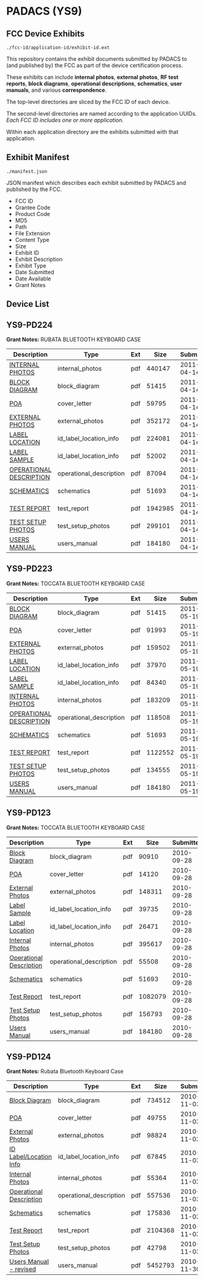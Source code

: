 # PADACS (YS9)
## FCC Device Exhibits

```
./fcc-id/application-id/exhibit-id.ext
```

This repository contains the exhibit documents submitted by PADACS to (and published by) the FCC as part of the device certification process.

These exhibits can include **internal photos**, **external photos**, **RF test reports**, **block diagrams**, **operational descriptions**, **schematics**, **user manuals**, and various **correspondence**.

The top-level directories are sliced by the FCC ID of each device.

The second-level directories are named according to the application UUIDs. *Each FCC ID includes one or more application.*

Within each application directory are the exhibits submitted with that application. 

## Exhibit Manifest

```
./manifest.json
```

JSON manifest which describes each exhibit submitted by PADACS and published by the FCC.

- FCC ID
- Grantee Code
- Product Code
- MD5
- Path
- File Extension
- Content Type
- Size
- Exhibit ID
- Exhibit Description
- Exhibit Type
- Date Submitted
- Date Available
- Grant Notes

## Device List
## YS9-PD224
**Grant Notes:** RUBATA BLUETOOTH KEYBOARD CASE

| Description | Type | Ext | Size | Submitted | Available |
| ----------- | ---- | --- | ---- | --------- | --------- |
| [INTERNAL PHOTOS](YS9-PD224/e9d32758c2df87c104b06dea54c37a21/1448211.pdf) | internal_photos | pdf | 440147 | 2011-04-14 | 2011-04-14 |
| [BLOCK DIAGRAM](YS9-PD224/e9d32758c2df87c104b06dea54c37a21/1448208.pdf) | block_diagram | pdf | 51415 | 2011-04-14 | 2011-04-14 |
| [POA](YS9-PD224/e9d32758c2df87c104b06dea54c37a21/1448216.pdf) | cover_letter | pdf | 59795 | 2011-04-14 | 2011-04-14 |
| [EXTERNAL PHOTOS](YS9-PD224/e9d32758c2df87c104b06dea54c37a21/1448210.pdf) | external_photos | pdf | 352172 | 2011-04-14 | 2011-04-14 |
| [LABEL LOCATION](YS9-PD224/e9d32758c2df87c104b06dea54c37a21/1448212.pdf) | id_label_location_info | pdf | 224081 | 2011-04-14 | 2011-04-14 |
| [LABEL SAMPLE](YS9-PD224/e9d32758c2df87c104b06dea54c37a21/1448213.pdf) | id_label_location_info | pdf | 52002 | 2011-04-14 | 2011-04-14 |
| [OPERATIONAL DESCRIPTION](YS9-PD224/e9d32758c2df87c104b06dea54c37a21/1448215.pdf) | operational_description | pdf | 87094 | 2011-04-14 | 2011-04-14 |
| [SCHEMATICS](YS9-PD224/e9d32758c2df87c104b06dea54c37a21/1350276.pdf) | schematics | pdf | 51693 | 2011-04-14 | 2011-04-14 |
| [TEST REPORT](YS9-PD224/e9d32758c2df87c104b06dea54c37a21/1448214.pdf) | test_report | pdf | 1942985 | 2011-04-14 | 2011-04-14 |
| [TEST SETUP PHOTOS](YS9-PD224/e9d32758c2df87c104b06dea54c37a21/1448217.pdf) | test_setup_photos | pdf | 299101 | 2011-04-14 | 2011-04-14 |
| [USERS MANUAL](YS9-PD224/e9d32758c2df87c104b06dea54c37a21/1350279.pdf) | users_manual | pdf | 184180 | 2011-04-14 | 2011-04-14 |
## YS9-PD223
**Grant Notes:** TOCCATA BLUETOOTH KEYBOARD CASE

| Description | Type | Ext | Size | Submitted | Available |
| ----------- | ---- | --- | ---- | --------- | --------- |
| [BLOCK DIAGRAM](YS9-PD223/6c1a3ce1e534b7ab1a2873d0a374efc7/1448208.pdf) | block_diagram | pdf | 51415 | 2011-05-19 | 2011-05-19 |
| [POA](YS9-PD223/6c1a3ce1e534b7ab1a2873d0a374efc7/1468231.pdf) | cover_letter | pdf | 91993 | 2011-05-19 | 2011-05-19 |
| [EXTERNAL PHOTOS](YS9-PD223/6c1a3ce1e534b7ab1a2873d0a374efc7/1468225.pdf) | external_photos | pdf | 159502 | 2011-05-19 | 2011-05-19 |
| [LABEL LOCATION](YS9-PD223/6c1a3ce1e534b7ab1a2873d0a374efc7/1468227.pdf) | id_label_location_info | pdf | 37970 | 2011-05-19 | 2011-05-19 |
| [LABEL SAMPLE](YS9-PD223/6c1a3ce1e534b7ab1a2873d0a374efc7/1468228.pdf) | id_label_location_info | pdf | 84340 | 2011-05-19 | 2011-05-19 |
| [INTERNAL PHOTOS](YS9-PD223/6c1a3ce1e534b7ab1a2873d0a374efc7/1468226.pdf) | internal_photos | pdf | 183209 | 2011-05-19 | 2011-05-19 |
| [OPERATIONAL DESCRIPTION](YS9-PD223/6c1a3ce1e534b7ab1a2873d0a374efc7/1468230.pdf) | operational_description | pdf | 118508 | 2011-05-19 | 2011-05-19 |
| [SCHEMATICS](YS9-PD223/6c1a3ce1e534b7ab1a2873d0a374efc7/1350276.pdf) | schematics | pdf | 51693 | 2011-05-19 | 2011-05-19 |
| [TEST REPORT](YS9-PD223/6c1a3ce1e534b7ab1a2873d0a374efc7/1468229.pdf) | test_report | pdf | 1122552 | 2011-05-19 | 2011-05-19 |
| [TEST SETUP PHOTOS](YS9-PD223/6c1a3ce1e534b7ab1a2873d0a374efc7/1468232.pdf) | test_setup_photos | pdf | 134555 | 2011-05-19 | 2011-05-19 |
| [USERS MANUAL](YS9-PD223/6c1a3ce1e534b7ab1a2873d0a374efc7/1350279.pdf) | users_manual | pdf | 184180 | 2011-05-19 | 2011-05-19 |
## YS9-PD123
**Grant Notes:** TOCCATA BLUETOOTH KEYBOARD CASE

| Description | Type | Ext | Size | Submitted | Available |
| ----------- | ---- | --- | ---- | --------- | --------- |
| [Block Diagram](YS9-PD123/ffc64d40658ae7eec373751fec41114d/1350266.pdf) | block_diagram | pdf | 90910 | 2010-09-28 | 2010-09-28 |
| [POA](YS9-PD123/ffc64d40658ae7eec373751fec41114d/1350275.pdf) | cover_letter | pdf | 14120 | 2010-09-28 | 2010-09-28 |
| [External Photos](YS9-PD123/ffc64d40658ae7eec373751fec41114d/1350268.pdf) | external_photos | pdf | 148311 | 2010-09-28 | 2010-09-28 |
| [Label Sample](YS9-PD123/ffc64d40658ae7eec373751fec41114d/1350270.pdf) | id_label_location_info | pdf | 39735 | 2010-09-28 | 2010-09-28 |
| [Label Location](YS9-PD123/ffc64d40658ae7eec373751fec41114d/1350273.pdf) | id_label_location_info | pdf | 26471 | 2010-09-28 | 2010-09-28 |
| [Internal Photos](YS9-PD123/ffc64d40658ae7eec373751fec41114d/1350269.pdf) | internal_photos | pdf | 395617 | 2010-09-28 | 2010-09-28 |
| [Operational Description](YS9-PD123/ffc64d40658ae7eec373751fec41114d/1350274.pdf) | operational_description | pdf | 55508 | 2010-09-28 | 2010-09-28 |
| [Schematics](YS9-PD123/ffc64d40658ae7eec373751fec41114d/1350276.pdf) | schematics | pdf | 51693 | 2010-09-28 | 2010-09-28 |
| [Test Report](YS9-PD123/ffc64d40658ae7eec373751fec41114d/1350272.pdf) | test_report | pdf | 1082079 | 2010-09-28 | 2010-09-28 |
| [Test Setup Photos](YS9-PD123/ffc64d40658ae7eec373751fec41114d/1350277.pdf) | test_setup_photos | pdf | 156793 | 2010-09-28 | 2010-09-28 |
| [Users Manual](YS9-PD123/ffc64d40658ae7eec373751fec41114d/1350279.pdf) | users_manual | pdf | 184180 | 2010-09-28 | 2010-09-28 |
## YS9-PD124
**Grant Notes:** Rubata Bluetooth Keyboard Case

| Description | Type | Ext | Size | Submitted | Available |
| ----------- | ---- | --- | ---- | --------- | --------- |
| [Block Diagram](YS9-PD124/24cf4732007fd3bb9c8a83553f09f622/1366521.pdf) | block_diagram | pdf | 734512 | 2010-11-03 | 2010-11-03 |
| [POA](YS9-PD124/24cf4732007fd3bb9c8a83553f09f622/1370625.pdf) | cover_letter | pdf | 49755 | 2010-11-03 | 2010-11-03 |
| [External Photos](YS9-PD124/24cf4732007fd3bb9c8a83553f09f622/1370622.pdf) | external_photos | pdf | 98824 | 2010-11-03 | 2010-11-03 |
| [ID Label/Location Info](YS9-PD124/24cf4732007fd3bb9c8a83553f09f622/1370620.pdf) | id_label_location_info | pdf | 67845 | 2010-11-03 | 2010-11-03 |
| [Internal Photos](YS9-PD124/24cf4732007fd3bb9c8a83553f09f622/1366523.pdf) | internal_photos | pdf | 55364 | 2010-11-03 | 2010-11-03 |
| [Operational Description](YS9-PD124/24cf4732007fd3bb9c8a83553f09f622/1370623.pdf) | operational_description | pdf | 557536 | 2010-11-03 | 2010-11-03 |
| [Schematics](YS9-PD124/24cf4732007fd3bb9c8a83553f09f622/1366524.pdf) | schematics | pdf | 175836 | 2010-11-03 | 2010-11-03 |
| [Test Report](YS9-PD124/24cf4732007fd3bb9c8a83553f09f622/1370628.pdf) | test_report | pdf | 2104368 | 2010-11-03 | 2010-11-03 |
| [Test Setup Photos](YS9-PD124/24cf4732007fd3bb9c8a83553f09f622/1366531.pdf) | test_setup_photos | pdf | 42798 | 2010-11-03 | 2010-11-03 |
| [Users Manual - revised](YS9-PD124/24cf4732007fd3bb9c8a83553f09f622/1383416.pdf) | users_manual | pdf | 5452793 | 2010-11-30 | 2010-12-18 |
